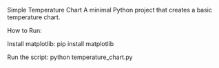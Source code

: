 Simple Temperature Chart
A minimal Python project that creates a basic temperature chart.

How to Run:

Install matplotlib: pip install matplotlib

Run the script: python temperature_chart.py
